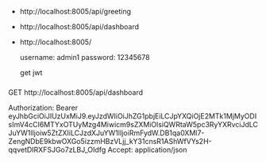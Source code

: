 * http://localhost:8005/api/greeting

* http://localhost:8005/api/dashboard


* http://localhost:8005/
  
    username: admin1
    password: 12345678
  
    get jwt

###

GET http://localhost:8005/api/dashboard

Authorization: Bearer eyJhbGciOiJIUzUxMiJ9.eyJzdWIiOiJhZG1pbjEiLCJpYXQiOjE2MTk1MjMyODIsImV4cCI6MTYxOTUyMzg4Miwicm9sZXMiOlsiQWRtaW5pc3RyYXRvciJdLCJuYW1lIjoiw5ZtZXIiLCJzdXJuYW1lIjoiRmFydW.DB1qa0XMl7-ZengNDbE9kbwOXGo5izzmHBzVLjj_kY31cnsR1AShWfVYs2H-qqvetDIRXFSJGo7zLBJ_OIdfg
Accept: application/json
   
